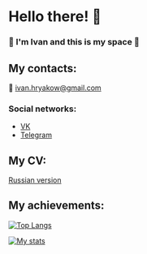 # Hello there! 👋
### 🐬 I'm Ivan and this is my space 🐬

## My contacts:
📧 ivan.hryakow@gmail.com
### Social networks:
- [VK](https://vk.com/cyborob)
- [Telegram](https://t.me/IvanKhhh)

## My CV:
<!--
[English version](https://github.com/Dolphin-in-river/Dolphin-in-river/blob/main/CV.pdf)

[Russian version](https://github.com/Dolphin-in-river/Dolphin-in-river/blob/main/CV(Russian).pdf)
-->
  [Russian version](https://github.com/Dolphin-in-river/Dolphin-in-river/blob/main/CV(2).pdf)
## My achievements:

<!--
[![Languages used](https://github-readme-stats.vercel.app/api/top-langs/?username=Dolphin-in-river)](https://github.com/Dolphin-in-river/github-readme-stats)
-->


[![Top Langs](https://github-readme-stats.vercel.app/api/top-langs/?username=Dolphin-in-river&layout=compact)](https://github.com/anuraghazra/github-readme-stats)

[![My stats](https://github-readme-stats.vercel.app/api?username=Dolphin-in-river&count_private=true&show_icons=true&theme=nord)]()
<!--
**Dolphin-in-river/Dolphin-in-river** is a ✨  _special_ ✨ repository because its `README.md` (this file) appears on your GitHub profile.

Here are some ideas to get you started:

- 🔭 I’m currently working on ...
- 🌱 I’m currently learning ...
- 👯 I’m looking to collaborate on ...
- 🤔 I’m looking for help with ...
- 💬 Ask me about ...
- 📫 How to reach me: ...
- 😄 Pronouns: ...
- ⚡ Fun fact: ...
-->
